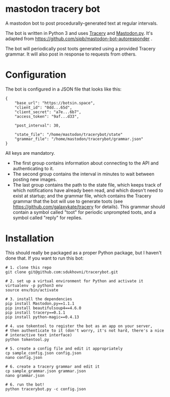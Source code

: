 # mastodon tracery bot

A mastodon bot to post procedurally-generated text at regular intervals.

The bot is written in Python 3 and uses [Tracery](https://pypi.python.org/pypi/tracery) and [Mastodon.py](https://github.com/halcy/Mastodon.py).  It's adapted from https://github.com/sipb/mastodon-bot-autoresponder .

The bot will periodically post toots generated using a provided Tracery grammar.  It will also post in response to requests from others.

# Configuration

The bot is configured in a JSON file that looks like this:

```
{
    "base_url": "https://botsin.space",
    "client_id": "0dd...65d",
    "client_secret": "a7e...6b7",
    "access_token": "9af...d33",

    "post_interval": 30,

    "state_file": "/home/mastodon/tracerybot/state"
    "grammar_file": "/home/mastodon/tracerybot/grammar.json"
}
```

All keys are mandatory.

* The first group contains information about connecting to the API and
  authenticating to it.
* The second group contains the interval in minutes to wait between
  posting new images.
* The last group contains the path to the state file, which keeps
  track of which notifications have already been read, and which
  doesn't need to exist at startup; and the grammar file, which
  contains the Tracery grammar that the bot will use to generate toots
  (see https://github.com/galaxykate/tracery for details).  This
  grammar should contain a symbol called "toot" for periodic
  unprompted toots, and a symbol called "reply" for replies.

# Installation

This should really be packaged as a proper Python package, but I haven't done that. If you want to run this bot:

```
# 1. clone this repo
git clone git@github.com:sdukhovni/tracerybot.git

# 2. set up a virtual environment for Python and activate it
virtualenv -p python3 env
source env/bin/activate

# 3. install the dependencies
pip install Mastodon.py==1.1.1
pip install beautifulsoup4==4.6.0
pip install tracery==0.1.1
pip install python-magic==0.4.13

# 4. use tokentool to register the bot as an app on your server,
# then authenticate to it (don't worry, it's not hard, there's a nice
# interactive text interface)
python tokentool.py

# 5. create a config file and edit it appropriately
cp sample_config.json config.json
nano config.json

# 6. create a tracery grammar and edit it
cp sample_grammar.json grammar.json
nano grammar.json

# 6. run the bot!
python tracerybot.py -c config.json
```
